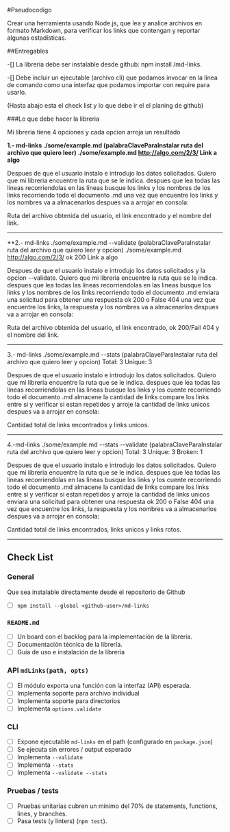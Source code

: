 #Pseudocodigo

Crear una herramienta usando Node.js, que lea y analice archivos en formato Markdown, para verificar los links que contengan y reportar algunas estadísticas.

##Entregables

-[] La libreria debe ser instalable desde github: npm install <github-user>/md-links.

-[] Debe incluir un ejecutable (archivo cli) que podamos invocar en la línea de comando como una interfaz que podamos importar con require para usarlo.

(Hasta abajo esta el check list y lo que debe ir el el planing de github)

###Lo que debe hacer la libreria

Mi libreria tiene 4 opciones y cada opcion arroja un resultado

**1.- md-links ./some/example.md (palabraClaveParaInstalar ruta del archivo que quiero leer)
./some/example.md http://algo.com/2/3/ Link a algo**

Despues de que el usuario instalo e introdujo los datos solicitados.
Quiero que mi libreria encuentre la ruta que se le indica.
despues que lea todas las lineas recorriendolas
en las lineas busque los links y los nombres de los links recorriendo todo el documento .md
una vez que encuentre los links y los nombres va a almacenarlos
despues va a arrojar en consola:

Ruta del archivo obtenida del usuario, el link encontrado y el nombre del link.
******************************
**2.- md-links ./some/example.md --validate (palabraClaveParaInstalar ruta del archivo que quiero leer y opcion)
./some/example.md http://algo.com/2/3/ ok 200 Link a algo

Despues de que el usuario instalo e introdujo los datos solicitados y la opcion --validate.
Quiero que mi libreria encuentre la ruta que se le indica.
despues que lea todas las lineas recorriendolas
en las lineas busque los links y los nombres de los links recorriendo todo el documento .md
enviara una solicitud para obtener una respuesta ok 200 o False 404
una vez que encuentre los links, la respuesta y los nombres va a almacenarlos
despues va a arrojar en consola:

Ruta del archivo obtenida del usuario, el link encontrado, ok 200/Fail 404 y el nombre del link.
********************************
3.- md-links ./some/example.md --stats (palabraClaveParaInstalar ruta del archivo que quiero leer y opcion)
Total: 3
Unique: 3

Despues de que el usuario instalo e introdujo los datos solicitados.
Quiero que mi libreria encuentre la ruta que se le indica.
despues que lea todas las lineas recorriendolas
en las lineas busque los links
y los cuente recorriendo todo el documento .md
almacene la cantidad de links
compare los links entre si y verificar si estan repetidos
y arroje la cantidad de links unicos
despues va a arrojar en consola:

Cantidad total de links encontrados y links unicos.
**************************************
4.-md-links ./some/example.md --stats --validate (palabraClaveParaInstalar ruta del archivo que quiero leer y opcion)
Total: 3
Unique: 3
Broken: 1

Despues de que el usuario instalo e introdujo los datos solicitados.
Quiero que mi libreria encuentre la ruta que se le indica.
despues que lea todas las lineas recorriendolas
en las lineas busque los links
y los cuente recorriendo todo el documento .md
almacene la cantidad de links
compare los links entre si y verificar si estan repetidos
y arroje la cantidad de links unicos
enviara una solicitud para obtener una respuesta ok 200 o False 404
una vez que encuentre los links, la respuesta y los nombres va a almacenarlos
despues va a arrojar en consola:

Cantidad total de links encontrados, links unicos y links rotos.

**********************

## Check List

### General

Que sea instalable directamente desde el repositorio de Github

- [ ] `npm install --global <github-user>/md-links`

### `README.md`

- [ ] Un board con el backlog para la implementación de la librería.
- [ ] Documentación técnica de la librería.
- [ ] Guía de uso e instalación de la librería

### API `mdLinks(path, opts)`

- [ ] El módulo exporta una función con la interfaz (API) esperada.
- [ ] Implementa soporte para archivo individual
- [ ] Implementa soporte para directorios
- [ ] Implementa `options.validate`

### CLI

- [ ] Expone ejecutable `md-links` en el path (configurado en `package.json`)
- [ ] Se ejecuta sin errores / output esperado
- [ ] Implementa `--validate`
- [ ] Implementa `--stats`
- [ ] Implementa `--validate --stats`

### Pruebas / tests

- [ ] Pruebas unitarias cubren un mínimo del 70% de statements, functions,
      lines, y branches.
- [ ] Pasa tests (y linters) (`npm test`).
